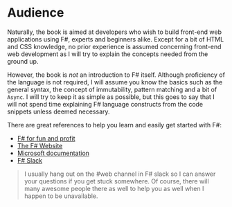 # Audience

Naturally, the book is aimed at developers who wish to build front-end web applications using F#, experts and beginners alike. Except for a bit of HTML and CSS knowledge, no prior experience is assumed concerning front-end web development as I will try to explain the concepts needed from the ground up.

However, the book is *not* an introduction to F# itself. Although proficiency of the language is not required, I will assume you know the basics such as the general syntax, the concept of immutability, pattern matching and a bit of `Async`. I will try to keep it as simple as possible, but this goes to say that I will not spend time explaining F# language constructs from the code snippets unless deemed necessary.

There are great references to help you learn and easily get started with F#:
 - [F# for fun and profit][fun-and-profit]
 - [The F# Website][fsharp-website]
 - [Microsoft documentation][msdocs]
 - [F# Slack][fsharp-slack]

> I usually hang out on the #web channel in F# slack so I can answer your questions if you get stuck somewhere. Of course, there will many awesome people there as well to help you as well when I happen to be unavailable.

[fun-and-profit]:https://fsharpforfunandprofit.com/
[fsharp-website]:https://fsharp.org/learn.html
[msdocs]:https://docs.microsoft.com/en-us/dotnet/fsharp/
[fsharp-slack]:https://fsharp.org/guides/slack
